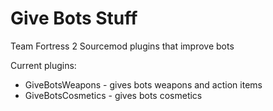 # Give Bots Stuff
Team Fortress 2 Sourcemod plugins that improve bots

Current plugins:
- GiveBotsWeapons - gives bots weapons and action items
- GiveBotsCosmetics - gives bots cosmetics